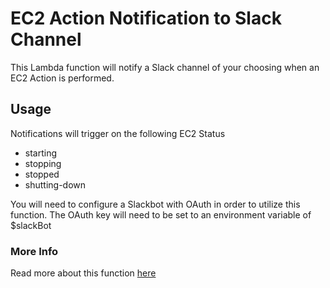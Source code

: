# EC2 Action Notification to Slack Channel
This Lambda function will notify a Slack channel of your choosing when an EC2 Action is performed.

## Usage
Notifications will trigger on the following EC2 Status
- starting
- stopping
- stopped
- shutting-down

You will need to configure a Slackbot with OAuth in order to utilize this function. The OAuth key will need to be set to an environment variable of $slackBot

### More Info
Read more about this function [here](https://aaron.vansledright.com/ec2-action-slack-notification/)